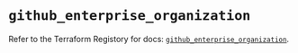 # `github_enterprise_organization`

Refer to the Terraform Registory for docs: [`github_enterprise_organization`](https://registry.terraform.io/providers/integrations/github/5.38.0/docs/resources/enterprise_organization).
